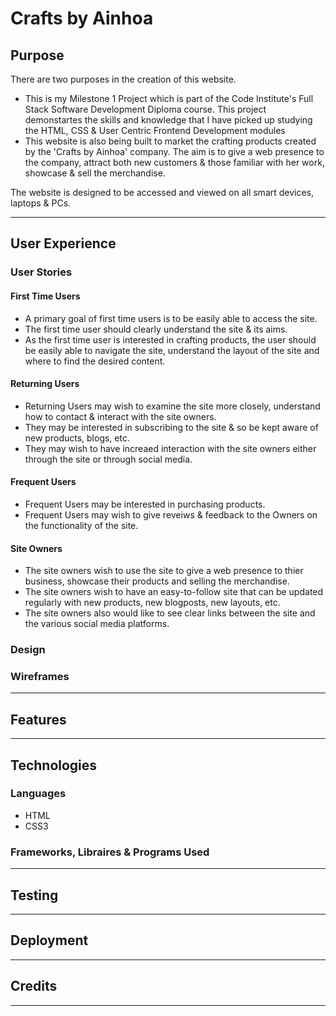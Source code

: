 # Crafts by Ainhoa
## Purpose
There are two purposes in the creation of this website.
* This is my Milestone 1 Project which is part of the Code Institute's Full Stack Software Development Diploma course. 
This project demonstartes the skills and knowledge that I have picked up studying the HTML, CSS & User Centric Frontend Development modules
* This website is also being built to market the crafting products created by the 'Crafts by Ainhoa' company. The aim is to give a web presence to the company,
attract both new customers & those familiar with her work, showcase & sell the merchandise. 

The website is designed to be accessed and viewed on all smart devices, laptops & PCs.
***

## User Experience


### User Stories
#### First Time Users
* A primary goal of first time users is to be easily able to access the site.
* The first time user should clearly understand the site & its aims.
* As the first time user is interested in crafting products, the user should be easily able to navigate the site, understand the layout of the site and where to find the desired content.

#### Returning Users
* Returning Users may wish to examine the site more closely, understand how to contact & interact with the site owners.
* They may be interested in subscribing to the site & so be kept aware of new products, blogs, etc.
* They may wish to have increaed interaction with the site owners either through the site or through social media.

#### Frequent Users
* Frequent Users may be interested in purchasing products.
* Frequent Users may wish to give reveiws & feedback to the Owners on the functionality of the site.

#### Site Owners
* The site owners wish to use the site to give a web presence to thier business, showcase their products and selling the merchandise.
* The site owners wish to have an easy-to-follow site that can be updated regularly with new products, new blogposts, new layouts, etc.
* The site owners also would like to see clear links between the site and the various social media platforms.  


### Design 



### Wireframes

***

## Features

***

## Technologies

### Languages

* HTML
* CSS3



### Frameworks, Libraires & Programs Used


***

## Testing


***

## Deployment


***

## Credits


***
